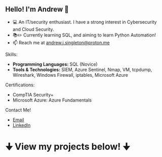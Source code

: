 ## Hello! I'm Andrew 👋 
- 💻 An IT/security enthusiast. I have a strong interest in Cybersecurity and Cloud Security.
- 📚✏️ Currently learning SQL, and aiming to learn Python Automation!
- 📫 Reach me at andrew.j.singleton@proton.me

Skills:
- **Programming Languages:** SQL (Novice)
- **Tools & Technologies:** SIEM, Azure Sentinel, Nmap, VM, tcpdump, Wireshark, Windows Firewall, iptables, Microsoft Azure

Certifications:
- CompTIA Security+
- Microsoft Azure: Azure Fundamentals

Contact Me!
- [Email](mailto:andrew.j.singleton@proton.me)
- [LinkedIn](https://www.linkedin.com/in/andrewsingleton2/)

# 🠋 View my projects below! 🠋

